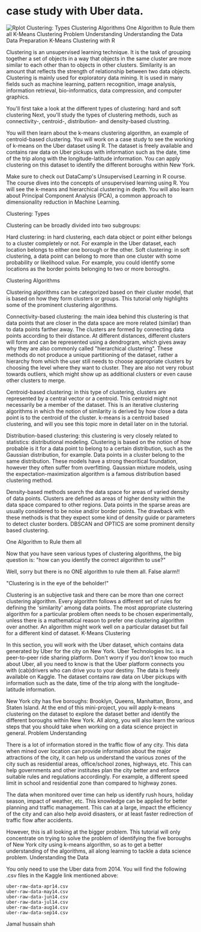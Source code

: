 # case study with Uber data.

![Rplot](https://user-images.githubusercontent.com/95676591/173179862-a372a8b5-a523-4730-be0d-7aabdd2762ae.png)
Clustering: Types
Clustering Algorithms
One Algorithm to Rule them all
K-Means Clustering
Problem Understanding
Understanding the Data
Data Preparation
K-Means Clustering with R


Clustering is an unsupervised learning technique. It is the task of grouping together a set of objects in a way that objects in the same cluster are more similar to each other than to objects in other clusters. Similarity is an amount that reflects the strength of relationship between two data objects. Clustering is mainly used for exploratory data mining. It is used in many fields such as machine learning, pattern recognition, image analysis, information retrieval, bio-informatics, data compression, and computer graphics.



You'll first take a look at the different types of clustering: hard and soft clustering Next, you'll study the types of clustering methods, such as connectivity-, centroid-, distribution- and density-based clustring.

You will then learn about the k-means clustering algorithm, an example of centroid-based clustering. You will work on a case study to see the working of k-means on the Uber dataset using R. The dataset is freely available and contains raw data on Uber pickups with information such as the date, time of the trip along with the longitude-latitude information. You can apply clustering on this dataset to identify the different boroughs within New York.

Make sure to check out DataCamp's Unsupervised Learning in R course. The course dives into the concepts of unsupervised learning using R. You will see the k-means and hierarchical clustering in depth. You will also learn about Principal Component Analysis (PCA), a common approach to dimensionality reduction in Machine Learning.

Clustering: Types

Clustering can be broadly divided into two subgroups:

Hard clustering: in hard clustering, each data object or point either belongs to a cluster completely or not. For example in the Uber dataset, each location belongs to either one borough or the other.
Soft clustering: in soft clustering, a data point can belong to more than one cluster with some probability or likelihood value. For example, you could identify some locations as the border points belonging to two or more boroughs.

Clustering Algorithms

Clustering algorithms can be categorized based on their cluster model, that is based on how they form clusters or groups. This tutorial only highlights some of the prominent clustering algorithms.

Connectivity-based clustering: the main idea behind this clustering is that data points that are closer in the data space are more related (similar) than to data points farther away. The clusters are formed by connecting data points according to their distance. At different distances, different clusters will form and can be represented using a dendrogram, which gives away why they are also commonly called "hierarchical clustering". These methods do not produce a unique partitioning of the dataset, rather a hierarchy from which the user still needs to choose appropriate clusters by choosing the level where they want to cluster. They are also not very robust towards outliers, which might show up as additional clusters or even cause other clusters to merge.

Centroid-based clustering: in this type of clustering, clusters are represented by a central vector or a centroid. This centroid might not necessarily be a member of the dataset. This is an iterative clustering algorithms in which the notion of similarity is derived by how close a data point is to the centroid of the cluster. k-means is a centroid based clustering, and will you see this topic more in detail later on in the tutorial.

Distribution-based clustering: this clustering is very closely related to statistics: distributional modeling. Clustering is based on the notion of how probable is it for a data point to belong to a certain distribution, such as the Gaussian distribution, for example. Data points in a cluster belong to the same distribution. These models have a strong theoritical foundation, however they often suffer from overfitting. Gaussian mixture models, using the expectation-maximization algorithm is a famous distribution based clustering method.

Density-based methods search the data space for areas of varied density of data points. Clusters are defined as areas of higher density within the data space compared to other regions. Data points in the sparse areas are usually considered to be noise and/or border points. The drawback with these methods is that they expect some kind of density guide or parameters to detect cluster borders. DBSCAN and OPTICS are some prominent density based clustering.

One Algorithm to Rule them all

Now that you have seen various types of clustering algorithms, the big question is: "how can you identify the correct algorithm to use?"

Well, sorry but there is no ONE algorithm to rule them all. False alarm!!

"Clustering is in the eye of the beholder!"

Clustering is an subjective task and there can be more than one correct clustering algorithm. Every algorithm follows a different set of rules for defining the 'similarity' among data points. The most appropriate clustering algorithm for a particular problem often needs to be chosen experimentally, unless there is a mathematical reason to prefer one clustering algorithm over another. An algorithm might work well on a particular dataset but fail for a different kind of dataset.
K-Means Clustering

In this section, you will work with the Uber dataset, which contains data generated by Uber for the city on New York. Uber Technologies Inc. is a peer-to-peer ride sharing platform. Don't worry if you don't know too much about Uber, all you need to know is that the Uber platform connects you with (cab)drivers who can drive you to your destiny. The data is freely available on Kaggle. The dataset contains raw data on Uber pickups with information such as the date, time of the trip along with the longitude-latitude information.

New York city has five boroughs: Brooklyn, Queens, Manhattan, Bronx, and Staten Island. At the end of this mini-project, you will apply k-means clustering on the dataset to explore the dataset better and identify the different boroughs within New York. All along, you will also learn the various steps that you should take when working on a data science project in general.
Problem Understanding

There is a lot of information stored in the traffic flow of any city. This data when mined over location can provide information about the major attractions of the city, it can help us understand the various zones of the city such as residential areas, office/school zones, highways, etc. This can help governments and other institutes plan the city better and enforce suitable rules and regulations accordingly. For example, a different speed limit in school and residential zone than compared to highway zones.

The data when monitored over time can help us identify rush hours, holiday season, impact of weather, etc. This knowledge can be applied for better planning and traffic management. This can at a large, impact the efficiency of the city and can also help avoid disasters, or at least faster redirection of traffic flow after accidents.

However, this is all looking at the bigger problem. This tutorial will only concentrate on trying to solve the problem of identifying the five boroughs of New York city using k-means algorithm, so as to get a better understanding of the algorithms, all along learning to tackle a data science problem.
Understanding the Data

You only need to use the Uber data from 2014. You will find the following .csv files in the Kaggle link mentioned above:

    uber-raw-data-apr14.csv
    uber-raw-data-may14.csv
    uber-raw-data-jun14.csv
    uber-raw-data-jul14.csv
    uber-raw-data-aug14.csv
    uber-raw-data-sep14.csv
    

    
Jamal hussain shah 
